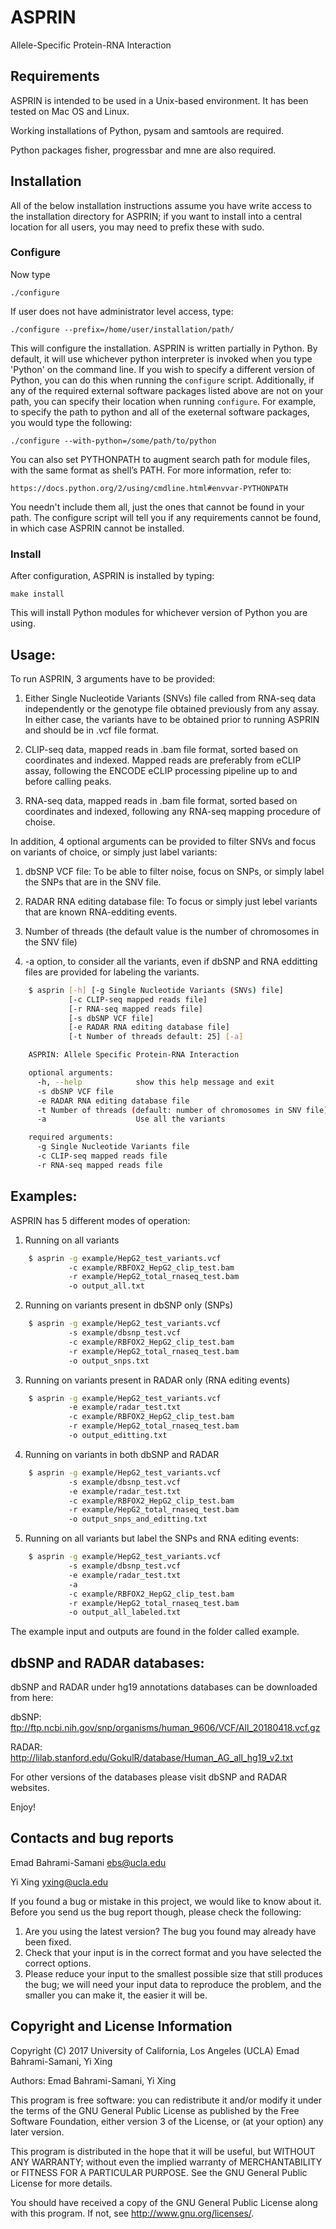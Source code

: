 # ASPRIN
Allele-Specific Protein-RNA Interaction

Requirements
------------

ASPRIN is intended to be used in a Unix-based environment. It has been tested
on Mac OS and Linux.

Working installations of Python, pysam and samtools are required.

Python packages fisher, progressbar and mne are also required.

Installation
------------
All of the below installation instructions assume you have write access to the
installation directory for ASPRIN; if you want to install into a central
location for all users, you may need to prefix these with sudo.

### Configure ###
 Now type

    ./configure

 If user does not have administrator level access, type:

    ./configure --prefix=/home/user/installation/path/

This will configure the installation. ASPRIN is written partially in Python.
By default, it will use whichever python interpreter is invoked when you type
'Python' on the command line. If you wish to specify a different version of
Python, you can do this when running the ``configure`` script. Additionally,
if any of the required external software packages listed above are not on your
path, you can specify their location when running ``configure``. For example,
to specify the path to python and all of the exeternal software packages,
you would type the following:

    ./configure --with-python=/some/path/to/python

You can also set PYTHONPATH to augment search path for module files, with the
same format as shell’s PATH. For more information, refer to:

    https://docs.python.org/2/using/cmdline.html#envvar-PYTHONPATH

You needn't include them all, just the ones that cannot be found in your path.
The configure script will tell you if any requirements cannot be found, in
which case ASPRIN cannot be installed.

### Install ###
After configuration, ASPRIN is installed by typing:

    make install

This will install Python modules for whichever version of Python you are using.

Usage:
---------------------------------------

To run ASPRIN, 3 arguments have to be provided:

1) Either Single Nucleotide Variants (SNVs) file called from RNA-seq data 
   independently or the genotype file obtained previously from any assay.
   In either case, the variants have to be obtained prior to running ASPRIN and 
   should be in .vcf file format.

2) CLIP-seq data, mapped reads in .bam file format, sorted based on coordinates 
   and indexed. Mapped reads are preferably from eCLIP assay, following the ENCODE 
   eCLIP processing pipeline up to and before calling peaks.

3) RNA-seq data, mapped reads in .bam file format, sorted based on coordinates 
   and indexed, following any RNA-seq mapping procedure of choise.

In addition, 4 optional arguments can be provided to filter SNVs and focus on variants
of choice, or simply just label variants:

1) dbSNP VCF file: To be able to filter noise, focus on SNPs, or simply label the SNPs 
   that are in the SNV file.

2) RADAR RNA editing database file: To focus or simply just lebel variants that are known 
   RNA-edditing events.

3) Number of threads (the default value is the number of chromosomes in the SNV file)

4) -a option, to consider all the variants, even if dbSNP and RNA edditting files are 
   provided for labeling the variants.

```bash
    $ asprin [-h] [-g Single Nucleotide Variants (SNVs) file]
             [-c CLIP-seq mapped reads file]
             [-r RNA-seq mapped reads file] 
             [-s dbSNP VCF file]
             [-e RADAR RNA editing database file]
             [-t Number of threads default: 25] [-a]

    ASPRIN: Allele Specific Protein-RNA Interaction

    optional arguments:
      -h, --help            show this help message and exit
      -s dbSNP VCF file
      -e RADAR RNA editing database file
      -t Number of threads (default: number of chromosomes in SNV file)
      -a                    Use all the variants

    required arguments:
      -g Single Nucleotide Variants file
      -c CLIP-seq mapped reads file
      -r RNA-seq mapped reads file
```

Examples:
---------------------------------------

ASPRIN has 5 different modes of operation:

1) Running on all variants

```bash
    $ asprin -g example/HepG2_test_variants.vcf
             -c example/RBFOX2_HepG2_clip_test.bam
             -r example/HepG2_total_rnaseq_test.bam
             -o output_all.txt
```

2) Running on variants present in dbSNP only (SNPs)

```bash
    $ asprin -g example/HepG2_test_variants.vcf 
             -s example/dbsnp_test.vcf
             -c example/RBFOX2_HepG2_clip_test.bam
             -r example/HepG2_total_rnaseq_test.bam
             -o output_snps.txt
```
3) Running on variants present in RADAR only (RNA editing events)

```bash
    $ asprin -g example/HepG2_test_variants.vcf 
             -e example/radar_test.txt
             -c example/RBFOX2_HepG2_clip_test.bam
             -r example/HepG2_total_rnaseq_test.bam
             -o output_editting.txt
```

4) Running on variants in both dbSNP and RADAR 

```bash
    $ asprin -g example/HepG2_test_variants.vcf
             -s example/dbsnp_test.vcf 
             -e example/radar_test.txt
             -c example/RBFOX2_HepG2_clip_test.bam
             -r example/HepG2_total_rnaseq_test.bam
             -o output_snps_and_editting.txt
```

5) Running on all variants but label the SNPs and RNA editing events:

```bash
    $ asprin -g example/HepG2_test_variants.vcf
             -s example/dbsnp_test.vcf 
             -e example/radar_test.txt
             -a
             -c example/RBFOX2_HepG2_clip_test.bam
             -r example/HepG2_total_rnaseq_test.bam
             -o output_all_labeled.txt
```

The example input and outputs are found in the folder called example.


dbSNP and RADAR databases:
---------------------------------------
dbSNP and RADAR under hg19 annotations databases can be downloaded from here:

dbSNP: ftp://ftp.ncbi.nih.gov/snp/organisms/human_9606/VCF/All_20180418.vcf.gz

RADAR: http://lilab.stanford.edu/GokulR/database/Human_AG_all_hg19_v2.txt

For other versions of the databases please visit dbSNP and RADAR websites.

Enjoy!

Contacts and bug reports
------------------------
Emad Bahrami-Samani
ebs@ucla.edu

Yi Xing
yxing@ucla.edu

If you found a bug or mistake in this project, we would like to know about it.
Before you send us the bug report though, please check the following:

1. Are you using the latest version? The bug you found may already have been
   fixed.
2. Check that your input is in the correct format and you have selected the
   correct options.
3. Please reduce your input to the smallest possible size that still produces
   the bug; we will need your input data to reproduce the problem, and the
   smaller you can make it, the easier it will be.

Copyright and License Information
---------------------------------
Copyright (C) 2017 University of California, Los Angeles (UCLA)
Emad Bahrami-Samani, Yi Xing

Authors: Emad Bahrami-Samani, Yi Xing

This program is free software: you can redistribute it and/or modify it under
the terms of the GNU General Public License as published by the Free Software
Foundation, either version 3 of the License, or (at your option) any later
version.

This program is distributed in the hope that it will be useful, but WITHOUT
ANY WARRANTY; without even the implied warranty of MERCHANTABILITY or FITNESS
FOR A PARTICULAR PURPOSE. See the GNU General Public License for more details.

You should have received a copy of the GNU General Public License along with
this program. If not, see http://www.gnu.org/licenses/.
